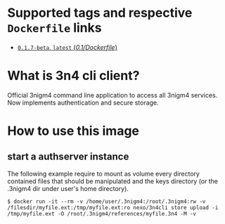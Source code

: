 # Supported tags and respective `Dockerfile` links

-	[`0.1.7-beta`, `latest` (*0.1/Dockerfile*)](https://github.com/nexocrew/docker_3nigm4_3n4cli/0.1/Dockerfile)

# What is 3n4 cli client?
Official 3nigm4 command line application to access all 3nigm4 services. Now implements authentication and secure storage.

# How to use this image

## start a authserver instance

The following example require to mount as volume every directory contained files that should be manipulated and the keys directory (or the .3nigm4 dir under user's home directory).

```console
$ docker run -it --rm -v /home/user/.3nigm4:/root/.3nigm4:rw -v /filesdir/myfile.ext:/tmp/myfile.ext:ro nexo/3n4cli store upload -i /tmp/myfile.ext -O /root/.3nigm4/references/myfile.3n4 -M -v
```
